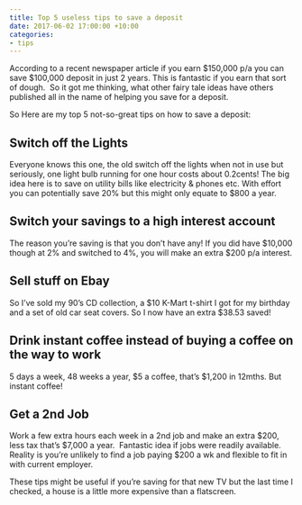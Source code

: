```yaml
---
title: Top 5 useless tips to save a deposit
date: 2017-06-02 17:00:00 +10:00
categories:
- tips
---
```


According to a recent newspaper article if you earn $150,000 p/a you can save $100,000 deposit in just 2 years. This is fantastic if you earn that sort of dough.  So it got me thinking, what other fairy tale ideas have others published all in the name of helping you save for a deposit.

So Here are my top 5 not-so-great tips on how to save a deposit:

## Switch off the Lights
Everyone knows this one, the old switch off the lights when not in use but seriously, one light bulb running for one hour costs about 0.2cents! The big idea here is to save on utility bills like electricity & phones etc. With effort you can potentially save 20% but this might only equate to $800 a year.

## Switch your savings to a high interest account 
The reason you’re saving is that you don’t have any!  If you did have $10,000 though at 2% and switched to 4%, you will make an extra $200 p/a interest.

## Sell stuff on Ebay
So I’ve sold my 90’s CD collection, a $10 K-Mart t-shirt I got for my birthday and a set of old car seat covers.  So I now have an extra $38.53 saved!

## Drink instant coffee instead of buying a coffee on the way to work
5 days a week, 48 weeks a year, $5 a coffee, that’s $1,200 in 12mths.  But instant coffee!
## Get a 2nd Job
Work a few extra hours each week in a 2nd job and make an extra $200, less tax that’s $7,000 a year.  Fantastic idea if jobs were readily available.  Reality is you’re unlikely to find a job paying $200 a wk and flexible to fit in with current employer.

These tips might be useful if you’re saving for that new TV but the last time I checked, a house is a little more expensive than a flatscreen.
